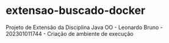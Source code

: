 # extensao-buscado-docker
Projeto de Extensão da Disciplina Java OO - Leonardo Bruno - 202301011744 - Criação de ambiente de execução
